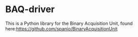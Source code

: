 # BAQ-driver
 This is a Python library for the Binary Acquisition Unit, found here:https://github.com/spanio/BinaryAcquisitionUnit
